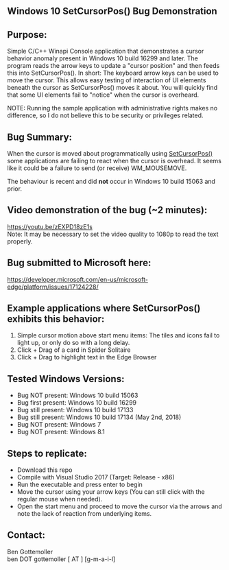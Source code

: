 ## Windows 10 SetCursorPos() Bug Demonstration 

## Purpose: 
Simple C/C++ Winapi Console application that demonstrates a cursor behavior anomaly present in Windows 10 build 16299 and later. 
The program reads the arrow keys to update a "cursor position" and then feeds this into SetCursorPos(). In short: The keyboard arrow keys can be used to move the cursor. This allows easy testing of interaction of UI elements beneath the cursor as SetCursorPos() moves it about. You will quickly find that some UI elements fail to "notice" when the cursor is overheard.
  
NOTE: Running the sample application with administrative rights makes no difference, so I do not believe this to be security or privileges related.

## Bug Summary: 
When the cursor is moved about programmatically using [SetCursorPos()](https://msdn.microsoft.com/en-us/library/windows/desktop/ms648394%28v=vs.85%29.aspx) some applications are failing to react when the cursor is overhead. It seems like it could be a failure to send (or receive) WM_MOUSEMOVE. 
  
The behaviour is recent and did **not** occur in Windows 10 build 15063 and prior.

## Video demonstration of the bug (~2 minutes):
https://youtu.be/zEXPD18zE1s  
Note: It may be necessary to set the video quality to 1080p to read the text properly. 

## Bug submitted to Microsoft here:
https://developer.microsoft.com/en-us/microsoft-edge/platform/issues/17124228/

## Example applications where SetCursorPos() exhibits this behavior:
1. Simple cursor motion above start menu items: The tiles and icons fail to light up, or only do so with a long delay.
2. Click + Drag of a card in Spider Solitaire
3. Click + Drag to highlight text in the Edge Browser

## Tested Windows Versions: 
* Bug NOT present: Windows 10 build 15063
* Bug first present: Windows 10 build 16299
* Bug still present: Windows 10 build 17133
* Bug still present: Windows 10 build 17134 (May 2nd, 2018)
* Bug NOT present: Windows 7 
* Bug NOT present: Windows 8.1 
 
## Steps to replicate:
* Download this repo
* Compile with Visual Studio 2017 (Target: Release - x86)
* Run the executable and press enter to begin
* Move the cursor using your arrow keys (You can still click with the regular mouse when needed).
* Open the start menu and proceed to move the cursor via the arrows and note the lack of reaction from underlying items.
 
## Contact:  
Ben Gottemoller  
ben DOT gottemoller [  AT  ] [g-m-a-i-l]  

